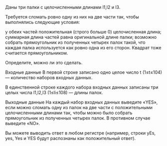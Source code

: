 Даны три палки с целочисленными длинами l1,l2 и l3.

Требуется сломать ровно одну из них на две части так, чтобы выполнялись следующие условия:

у обеих частей положительная (строго больше 0) целочисленная длина;
суммарная длина частей равна оригинальной длине палки;
возможно собрать прямоугольник из полученных четырех палок такой, что каждая палка используется как ровно одна из его сторон.
Квадрат тоже считается прямоугольником.

Определите, можно ли это сделать.

Входные данные
В первой строке записано одно целое число t (1≤t≤104) — количество наборов входных данных.

В единственной строке каждого набора входных данных записаны три целых числа l1,l2,l3 (1≤li≤108) — длины палок.

Выходные данные
На каждый набор входных данных выведите «YES», если можно сломать одну из палок на две части с положительными целочисленными длинами так, чтобы можно было собрать прямоугольник из полученных четырех палок. В противном случае выведите «NO».

Вы можете выводить ответ в любом регистре (например, строки yEs, yes, Yes и YES будут распознаны как положительный ответ).